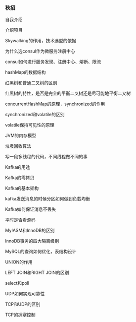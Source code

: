 ### 秋招

自我介绍

介绍项目

Skywalking的作用，技术选型的依据

为什么选consul作为微服务注册中心

consul如何进行服务发现、注册中心、熔断、限流

hashMap的数据结构

红黑树和普通二叉树的区别

红黑树的特性，是否是完全的平衡二叉树还是尽可能地平衡二叉树

concurrentHashMap的原理，synchronized的作用

synchronized和volatile的区别

volatile保持可见性的原理

JVM的内存模型

垃圾回收算法

写一段多线程的代码，不同线程做不同的事

Kafka的用途

Kafka的零拷贝

Kafka的基本架构

kafka发送消息的时候分区如何做到负载均衡

Kafka如何保证消息不丢失

平时是否看源码

MyIASM和InnoDB的区别

InnoDB事务的四大隔离级别

MySQL的查询如何优化，表结构设计

UNION的作用

LEFT JOIN和RIGHT JOIN的区别

select和poll

UDP如何实现可靠性

TCP和UDP的区别

TCP的拥塞控制
